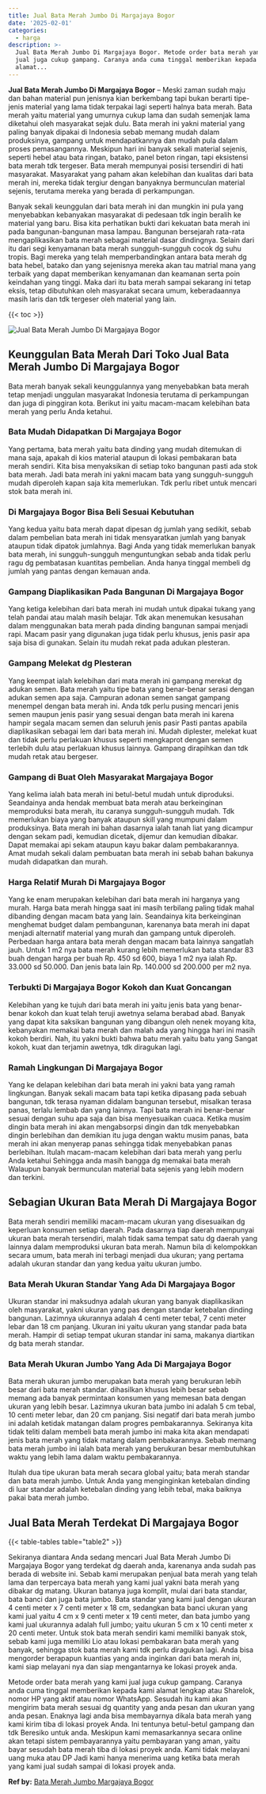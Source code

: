 ```yaml
---
title: Jual Bata Merah Jumbo Di Margajaya Bogor
date: '2025-02-01'
categories:
  - harga
description: >-
  Jual Bata Merah Jumbo Di Margajaya Bogor. Metode order bata merah yang kami
  jual juga cukup gampang. Caranya anda cuma tinggal memberikan kepada kami
  alamat...
---
```


**Jual Bata Merah Jumbo Di Margajaya Bogor** – Meski zaman sudah maju dan bahan material pun jenisnya kian berkembang tapi bukan berarti tipe-jenis material yang lama tidak terpakai lagi seperti halnya bata merah. Bata merah yaitu material yang umurnya cukup lama dan sudah semenjak lama diketahui oleh masyarakat sejak dulu. Bata merah ini yakni material yang paling banyak dipakai di Indonesia sebab memang mudah dalam produksinya, gampang untuk mendapatkannya dan mudah pula dalam proses pemasangannya. Meskipun hari ini banyak sekali material sejenis, seperti hebel atau bata ringan, batako, panel beton ringan, tapi eksistensi bata merah tdk tergeser. Bata merah mempunyai posisi tersendiri di hati masyarakat. Masyarakat yang paham akan kelebihan dan kualitas dari bata merah ini, mereka tidak tergiur dengan banyaknya bermunculan material sejenis, terutama mereka yang berada di perkampungan.

Banyak sekali keunggulan dari bata merah ini dan mungkin ini pula yang menyebabkan kebanyakan masyarakat di pedesaan tdk ingin beralih ke material yang baru. Bisa kita perhatikan bukti dari kekuatan bata merah ini pada bangunan-bangunan masa lampau. Bangunan bersejarah rata-rata mengaplikasikan bata merah sebagai material dasar dindingnya. Selain dari itu dari segi kenyamanan bata merah sungguh-sungguh cocok dg suhu tropis. Bagi mereka yang telah memperbandingkan antara bata merah dg bata hebel, batako dan yang sejenisnya mereka akan tau matrial mana yang terbaik yang dapat memberikan kenyamanan dan keamanan serta poin keindahan yang tinggi. Maka dari itu bata merah sampai sekarang ini tetap eksis, tetap dibutuhkan oleh masyarakat secara umum, keberadaannya masih laris dan tdk tergeser oleh material yang lain.

{{< toc >}}

![Jual Bata Merah Jumbo Di Margajaya Bogor](/images/jual-bata-merah-02.png)

## Keunggulan Bata Merah Dari Toko Jual Bata Merah Jumbo Di Margajaya Bogor

Bata merah banyak sekali keunggulannya yang menyebabkan bata merah tetap menjadi unggulan masyarakat Indonesia terutama di perkampungan dan juga di pinggiran kota. Berikut ini yaitu macam-macam kelebihan bata merah yang perlu Anda ketahui.

### Bata Mudah Didapatkan Di Margajaya Bogor

Yang pertama, bata merah yaitu bata dinding yang mudah ditemukan di mana saja, apakah di kios material ataupun di lokasi pembakaran bata merah sendiri. Kita bisa menyaksikan di setiap toko bangunan pasti ada stok bata merah. Jadi bata merah ini yakni macam bata yang sungguh-sungguh mudah diperoleh kapan saja kita memerlukan. Tdk perlu ribet untuk mencari stok bata merah ini.

### Di Margajaya Bogor Bisa Beli Sesuai Kebutuhan

Yang kedua yaitu bata merah dapat dipesan dg jumlah yang sedikit, sebab dalam pembelian bata merah ini tidak mensyaratkan jumlah yang banyak ataupun tidak dipatok jumlahnya. Bagi Anda yang tidak memerlukan banyak bata merah, ini sungguh-sungguh menguntungkan sebab anda tidak perlu ragu dg pembatasan kuantitas pembelian. Anda hanya tinggal membeli dg jumlah yang pantas dengan kemauan anda.

### Gampang Diaplikasikan Pada Bangunan Di Margajaya Bogor

Yang ketiga kelebihan dari bata merah ini mudah untuk dipakai tukang yang telah pandai atau malah masih belajar. Tdk akan menemukan kesusahan dalam menggunakan bata merah pada dinding bangunan sampai menjadi rapi. Macam pasir yang digunakan juga tidak perlu khusus, jenis pasir apa saja bisa di gunakan. Selain itu mudah rekat pada adukan plesteran.

### Gampang Melekat dg Plesteran

Yang keempat ialah kelebihan dari mata merah ini gampang merekat dg adukan semen. Bata merah yaitu tipe bata yang benar-benar serasi dengan adukan semen apa saja. Campuran adonan semen sangat gampang menempel dengan bata merah ini. Anda tdk perlu pusing mencari jenis semen maupun jenis pasir yang sesuai dengan bata merah ini karena hampir segala macam semen dan seluruh jenis pasir Pasti pantas apabila diaplikasikan sebagai lem dari bata merah ini. Mudah diplester, melekat kuat dan tidak perlu perlakuan khusus seperti mengkaprot dengan semen terlebih dulu atau perlakuan khusus lainnya. Gampang dirapihkan dan tdk mudah retak atau bergeser.

### Gampang di Buat Oleh Masyarakat Margajaya Bogor

Yang kelima ialah bata merah ini betul-betul mudah untuk diproduksi. Seandainya anda hendak membuat bata merah atau berkeinginan memproduksi bata merah, itu caranya sungguh-sungguh mudah. Tdk memerlukan biaya yang banyak ataupun skill yang mumpuni dalam produksinya. Bata merah ini bahan dasarnya ialah tanah liat yang dicampur dengan sekam padi, kemudian dicetak, dijemur dan kemudian dibakar. Dapat memakai api sekam ataupun kayu bakar dalam pembakarannya. Amat mudah sekali dalam pembuatan bata merah ini sebab bahan bakunya mudah didapatkan dan murah.

### Harga Relatif Murah Di Margajaya Bogor

Yang ke enam merupakan kelebihan dari bata merah ini harganya yang murah. Harga bata merah hingga saat ini masih terbilang paling tidak mahal dibanding dengan macam bata yang lain. Seandainya kita berkeinginan menghemat budget dalam pembangunan, karenanya bata merah ini dapat menjadi alternatif material yang murah dan gampang untuk diperoleh. Perbedaan harga antara bata merah dengan macam bata lainnya sangatlah jauh. Untuk 1 m2 nya bata merah kurang lebih memerlukan bata standar 83 buah dengan harga per buah Rp. 450 sd 600, biaya 1 m2 nya ialah Rp. 33.000 sd 50.000. Dan jenis bata lain Rp. 140.000 sd 200.000 per m2 nya.

### Terbukti Di Margajaya Bogor Kokoh dan Kuat Goncangan

Kelebihan yang ke tujuh dari bata merah ini yaitu jenis bata yang benar-benar kokoh dan kuat telah teruji awetnya selama berabad abad. Banyak yang dapat kita saksikan bangunan yang dibangun oleh nenek moyang kita, kebanyakan memakai bata merah dan malah ada yang hingga hari ini masih kokoh berdiri. Nah, itu yakni bukti bahwa batu merah yaitu batu yang Sangat kokoh, kuat dan terjamin awetnya, tdk diragukan lagi.

### Ramah Lingkungan Di Margajaya Bogor

Yang ke delapan kelebihan dari bata merah ini yakni bata yang ramah lingkungan. Banyak sekali macam bata tapi ketika dipasang pada sebuah bangunan, tdk terasa nyaman didalam bangunan tersebut, misalkan terasa panas, terlalu lembab dan yang lainnya. Tapi bata merah ini benar-benar sesuai dengan suhu apa saja dan bisa menyesuaikan cuaca. Ketika musim dingin bata merah ini akan mengabsorpsi dingin dan tdk menyebabkan dingin berlebihan dan demikian itu juga dengan waktu musim panas, bata merah ini akan menyerap panas sehingga tidak menyebabkan panas berlebihan. Itulah macam-macam kelebihan dari bata merah yang perlu Anda ketahui Sehingga anda masih bangga dg memakai bata merah Walaupun banyak bermunculan material bata sejenis yang lebih modern dan terkini.

## Sebagian Ukuran Bata Merah Di Margajaya Bogor

Bata merah sendiri memiliki macam-macam ukuran yang disesuaikan dg keperluan konsumen setiap daerah. Pada dasarnya tiap daerah mempunyai ukuran bata merah tersendiri, malah tidak sama tempat satu dg daerah yang lainnya dalam memproduksi ukuran bata merah. Namun bila di kelompokkan secara umum, bata merah ini terbagi menjadi dua ukuran; yang pertama adalah ukuran standar dan yang kedua yaitu ukuran jumbo.

### Bata Merah Ukuran Standar Yang Ada Di Margajaya Bogor

Ukuran standar ini maksudnya adalah ukuran yang banyak diaplikasikan oleh masyarakat, yakni ukuran yang pas dengan standar ketebalan dinding bangunan. Lazimnya ukurannya adalah 4 centi meter tebal, 7 centi meter lebar dan 18 cm panjang. Ukuran ini yaitu ukuran yang standar pada bata merah. Hampir di setiap tempat ukuran standar ini sama, makanya diartikan dg bata merah standar.

### Bata Merah Ukuran Jumbo Yang Ada Di Margajaya Bogor

Bata merah ukuran jumbo merupakan bata merah yang berukuran lebih besar dari bata merah standar. dihasilkan khusus lebih besar sebab memang ada banyak permintaan konsumen yang memesan bata dengan ukuran yang lebih besar. Lazimnya ukuran bata jumbo ini adalah 5 cm tebal, 10 centi meter lebar, dan 20 cm panjang. Sisi negatif dari bata merah jumbo ini adalah ketidak matangan dalam progres pembakarannya. Sekiranya kita tidak teliti dalam membeli bata merah jumbo ini maka kita akan mendapati jenis bata merah yang tidak matang dalam pembakarannya. Sebab memang bata merah jumbo ini ialah bata merah yang berukuran besar membutuhkan waktu yang lebih lama dalam waktu pembakarannya.

Itulah dua tipe ukuran bata merah secara global yaitu; bata merah standar dan bata merah jumbo. Untuk Anda yang menginginkan ketebalan dinding di luar standar adalah ketebalan dinding yang lebih tebal, maka baiknya pakai bata merah jumbo.

## Jual Bata Merah Terdekat Di Margajaya Bogor

{{< table-tables table="table2" >}}

Sekiranya diantara Anda sedang mencari Jual Bata Merah Jumbo Di Margajaya Bogor yang terdekat dg daerah anda, karenanya anda sudah pas berada di website ini. Sebab kami merupakan penjual bata merah yang telah lama dan terpercaya bata merah yang kami jual yakni bata merah yang dibakar dg matang. Ukuran batanya juga komplit, mulai dari bata standar, bata banci dan juga bata jumbo. Bata standar yang kami jual dengan ukuran 4 centi meter x 7 centi meter x 18 cm, sedangkan bata banci ukuran yang kami jual yaitu 4 cm x 9 centi meter x 19 centi meter, dan bata jumbo yang kami jual ukurannya adalah full jumbo; yaitu ukuran 5 cm x 10 centi meter x 20 centi meter. Untuk stok bata merah sendiri kami memiliki banyak stok, sebab kami juga memiliki Lio atau lokasi pembakaran bata merah yang banyak, sehingga stok bata merah kami tdk perlu diragukan lagi. Anda bisa mengorder berapapun kuantias yang anda inginkan dari bata merah ini, kami siap melayani nya dan siap mengantarnya ke lokasi proyek anda.

Metode order bata merah yang kami jual juga cukup gampang. Caranya anda cuma tinggal memberikan kepada kami alamat lengkap atau Sharelok, nomor HP yang aktif atau nomor WhatsApp. Sesudah itu kami akan mengirim bata merah sesuai dg quantity yang anda pesan dan ukuran yang anda pesan. Enaknya lagi anda bisa membayarnya dikala bata merah yang kami kirim tiba di lokasi proyek Anda. Ini tentunya betul-betul gampang dan tdk Beresiko untuk anda. Meskipun kami memasarkannya secara online akan tetapi sistem pembayarannya yaitu pembayaran yang aman, yaitu bayar sesudah bata merah tiba di lokasi proyek anda. Kami tidak melayani uang muka atau DP Jadi kami hanya menerima uang ketika bata merah yang kami jual sudah sampai di lokasi proyek anda.

**Ref by:** [Bata Merah Jumbo Margajaya Bogor](https://id.wikipedia.org/wiki/Bata)
